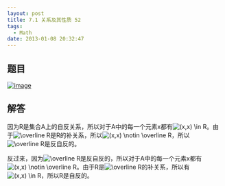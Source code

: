 ```yaml
---
layout: post
title: 7.1 关系及其性质 52
tags:
  - Math
date: 2013-01-08 20:32:47
---
```


## 题目

[![image](http://freewind.me/wp-content/uploads/2013/01/image_thumb161.png "image")](http://freewind.me/wp-content/uploads/2013/01/image159.png)

## 解答

因为R是集合A上的自反关系，所以对于A中的每一个元素x都有![(x,x) \in R](http://chart.apis.google.com/chart?cht=tx&amp;chs=1x0&amp;chf=bg,s,FFFFFF00&amp;chco=000000&amp;chl=%28x%2Cx%29%20%5Cin%20R)。由于![\overline R ](http://chart.apis.google.com/chart?cht=tx&amp;chs=1x0&amp;chf=bg,s,FFFFFF00&amp;chco=000000&amp;chl=%5Coverline%20R%20)是R的补关系，所以![(x,x) \notin \overline R ](http://chart.apis.google.com/chart?cht=tx&amp;chs=1x0&amp;chf=bg,s,FFFFFF00&amp;chco=000000&amp;chl=%28x%2Cx%29%20%5Cnotin%20%5Coverline%20R%20)，所以![\overline R ](http://chart.apis.google.com/chart?cht=tx&amp;chs=1x0&amp;chf=bg,s,FFFFFF00&amp;chco=000000&amp;chl=%5Coverline%20R%20)是反自反的。

反过来，因为![\overline R ](http://chart.apis.google.com/chart?cht=tx&amp;chs=1x0&amp;chf=bg,s,FFFFFF00&amp;chco=000000&amp;chl=%5Coverline%20R%20)是反自反的，所以对于A中的每一个元素x都有![(x,x) \notin \overline R ](http://chart.apis.google.com/chart?cht=tx&amp;chs=1x0&amp;chf=bg,s,FFFFFF00&amp;chco=000000&amp;chl=%28x%2Cx%29%20%5Cnotin%20%5Coverline%20R%20)。由于R是![\overline R ](http://chart.apis.google.com/chart?cht=tx&amp;chs=1x0&amp;chf=bg,s,FFFFFF00&amp;chco=000000&amp;chl=%5Coverline%20R%20)的补关系，所以有![(x,x) \in R](http://chart.apis.google.com/chart?cht=tx&amp;chs=1x0&amp;chf=bg,s,FFFFFF00&amp;chco=000000&amp;chl=%28x%2Cx%29%20%5Cin%20R)，所以R是自反的。